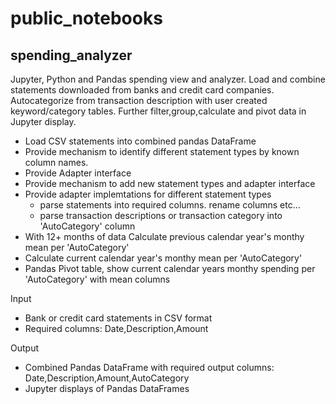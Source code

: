 # public_notebooks

## spending_analyzer

Jupyter, Python and Pandas spending view and analyzer. Load and combine statements downloaded from banks and credit card companies. Autocategorize from transaction description with user created keyword/category tables. Further filter,group,calculate and pivot data in Jupyter display.

  * Load CSV statements into combined pandas DataFrame
  * Provide mechanism to identify different statement types by known column names.
  * Provide Adapter interface
  * Provide mechanism to add new statement types and adapter interface
  * Provide adapter implemtations for different statement types
    * parse statements into required columns. rename columns etc...
    * parse transaction descriptions or transaction category into 'AutoCategory' column
  * With 12+ months of data Calculate previous calendar year's monthy mean per 'AutoCategory'
  * Calculate current calendar year's monthy mean per 'AutoCategory'
  * Pandas Pivot table, show current calendar years monthy spending per 'AutoCategory' with mean columns

Input
  * Bank or credit card statements in CSV format
  * Required columns: Date,Description,Amount

Output
  * Combined Pandas DataFrame with required output columns: Date,Description,Amount,AutoCategory
  * Jupyter displays of Pandas DataFrames
